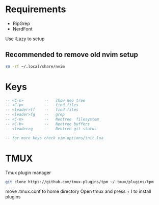 # Requirements
- RipGrep
- NerdFont

Use :Lazy to setup

## Recommended to remove old nvim setup
```Bash
rm -rf ~/.local/share/nvim
```


# Keys
```lua
-- <C-n>         --   show neo tree
-- <C-p>         --   find files
-- <leader>ff    --   find files 
-- <leader>fg    --   grep
-- <C-n>         --   Neotree  filesystem 
-- <C-b>         --   Neotree buffers
-- <leader>g     --   Neotree git status

-- for more keys check vim-options/init.lua
```


# TMUX

Tmux plugin manager
```Bash
git clone https://github.com/tmux-plugins/tpm ~/.tmux/plugins/tpm
```
move .tmux.conf to home directory
Open tmux and press <prefix> + I to install plugins
